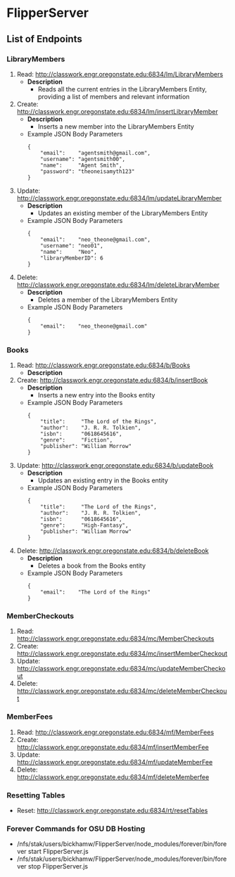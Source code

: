 # FlipperServer

## List of Endpoints
### LibraryMembers
1. Read:   http://classwork.engr.oregonstate.edu:6834/lm/LibraryMembers
    - **Description**
        - Reads all the current entries in the LibraryMembers Entity, providing a list of members and relevant information
2. Create: http://classwork.engr.oregonstate.edu:6834/lm/insertLibraryMember
    - **Description**
        - Inserts a new member into the LibraryMembers Entity
    - Example JSON Body Parameters
        ```
        {
            "email":    "agentsmith@gmail.com",
            "username": "agentsmith00",
            "name":     "Agent Smith",
            "password": "theoneisamyth123"
        }
        ```
3. Update: http://classwork.engr.oregonstate.edu:6834/lm/updateLibraryMember
    - **Description**
        - Updates an existing member of the LibraryMembers Entity
    - Example JSON Body Parameters
        ```
        {
            "email":    "neo_theone@gmail.com",
            "username": "neo01",
            "name":     "Neo",
            "libraryMemberID": 6
        }
        ```
4. Delete: http://classwork.engr.oregonstate.edu:6834/lm/deleteLibraryMember
    - **Description**
        - Deletes a member of the LibraryMembers Entity
    - Example JSON Body Parameters
        ```
        {
            "email":    "neo_theone@gmail.com"
        }
        ```

### Books
1. Read:   http://classwork.engr.oregonstate.edu:6834/b/Books
    - **Description**
2. Create: http://classwork.engr.oregonstate.edu:6834/b/insertBook
    - **Description**
        - Inserts a new entry into the Books entity
    - Example JSON Body Parameters
        ```
        {
            "title":     "The Lord of the Rings",
            "author":    "J. R. R. Tolkien",
            "isbn":      "0618645616",
            "genre":     "Fiction",
            "publisher": "William Morrow"
        }
        ```
3. Update: http://classwork.engr.oregonstate.edu:6834/b/updateBook
    - **Description**
        - Updates an existing entry in the Books entity
    - Example JSON Body Parameters
        ```
        {
            "title":     "The Lord of the Rings",
            "author":    "J. R. R. Tolkien",
            "isbn":      "0618645616",
            "genre":     "High-Fantasy",
            "publisher": "William Morrow"
        }
        ```
4. Delete: http://classwork.engr.oregonstate.edu:6834/b/deleteBook
    - **Description**
        - Deletes a book from the Books entity
    - Example JSON Body Parameters
        ```
        {
            "email":    "The Lord of the Rings"
        }
        ```

### MemberCheckouts
1. Read:   http://classwork.engr.oregonstate.edu:6834/mc/MemberCheckouts
2. Create: http://classwork.engr.oregonstate.edu:6834/mc/insertMemberCheckout
3. Update: http://classwork.engr.oregonstate.edu:6834/mc/updateMemberCheckout
4. Delete: http://classwork.engr.oregonstate.edu:6834/mc/deleteMemberCheckout

### MemberFees
1. Read:   http://classwork.engr.oregonstate.edu:6834/mf/MemberFees
2. Create: http://classwork.engr.oregonstate.edu:6834/mf/insertMemberFee
3. Update: http://classwork.engr.oregonstate.edu:6834/mf/updateMemberFee
4. Delete: http://classwork.engr.oregonstate.edu:6834/mf/deleteMemberfee

### Resetting Tables
- Reset: http://classwork.engr.oregonstate.edu:6834/rt/resetTables

### Forever Commands for OSU DB Hosting
- /nfs/stak/users/bickhamw/FlipperServer/node_modules/forever/bin/forever start FlipperServer.js 
- /nfs/stak/users/bickhamw/FlipperServer/node_modules/forever/bin/forever stop FlipperServer.js

